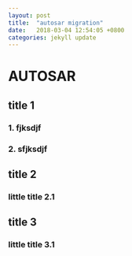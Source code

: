 ```yaml
---
layout: post
title:  "autosar migration"
date:   2018-03-04 12:54:05 +0800
categories: jekyll update
---
```


# AUTOSAR
## title 1
### 1. fjksdjf
### 2. sfjksdjf
## title 2
### little title 2.1
## title 3
### little title 3.1
